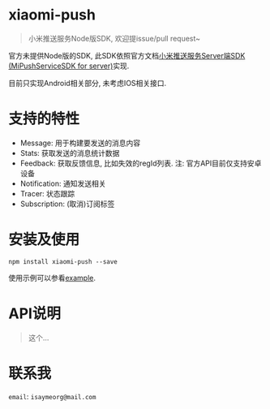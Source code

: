 # xiaomi-push
> 小米推送服务Node版SDK, 欢迎提issue/pull request~

官方未提供Node版的SDK, 此SDK依照官方文档[小米推送服务Server端SDK (MiPushServiceSDK for server)](http://dev.xiaomi.com/doc/?p=533)实现.

目前只实现Android相关部分, 未考虑IOS相关接口.

# 支持的特性
- Message: 用于构建要发送的消息内容
- Stats: 获取发送的消息统计数据
- Feedback: 获取反馈信息, 比如失效的regId列表. 注: 官方API目前仅支持安卓设备
- Notification: 通知发送相关
- Tracer: 状态跟踪
- Subscription: (取消)订阅标签

# 安装及使用

    npm install xiaomi-push --save


使用示例可以参看[example](./example).

# API说明
> 这个...

# 联系我
`email`: `isaymeorg@mail.com`
